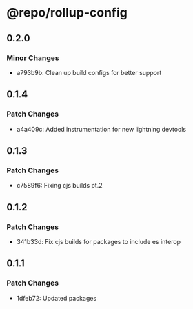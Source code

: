 # @repo/rollup-config

## 0.2.0

### Minor Changes

- a793b9b: Clean up build configs for better support

## 0.1.4

### Patch Changes

- a4a409c: Added instrumentation for new lightning devtools

## 0.1.3

### Patch Changes

- c7589f6: Fixing cjs builds pt.2

## 0.1.2

### Patch Changes

- 341b33d: Fix cjs builds for packages to include es interop

## 0.1.1

### Patch Changes

- 1dfeb72: Updated packages
